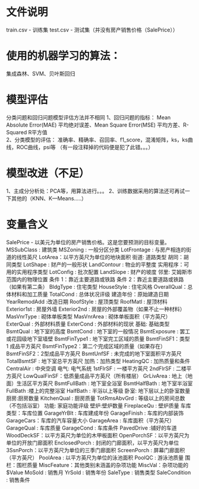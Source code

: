 # 文件说明
train.csv - 训练集
test.csv - 测试集（并没有房产销售价格（SalePrice））

# 使用的机器学习的算法：
集成森林、SVM、贝叶斯回归

# 模型评估
分类问题和回归问题模型评估方法并不相同
1、回归问题的指标：
Mean Absolute Error(MAE)	平均绝对误差、Mean Square Error(MSE)	平均方差、R-Squared	R平方值	
2、分类模型的评估：
准确率、精确率、召回率、f1_score，混淆矩阵，ks，ks曲线，ROC曲线，psi等
（有一段注释掉的代码便是犯了此错。。。）

# 模型改进（不足）
1、主成分分析处：PCA等，用算法进行。。。
2、训练数据采用的算法还可再试一下其他的（KNN、K—Means.....）

# 变量含义
SalePrice - 以美元为单位的房产销售价格。这是您要预测的目标变量。
MSSubClass : 建筑类
MSZoning : 一般分区分类
LotFrontage : 与房产相连的街道的线性英尺
LotArea：以平方英尺为单位的地块面积
街道: 道路类型
胡同：胡同类型
LotShape : 财产的一般形状
LandContour : 物业的平整度
实用程序：可用的实用程序类型
LotConfig : 批次配置
LandSlope : 财产的坡度
邻里: 艾姆斯市范围内的物理位置
条件 1：靠近主要道路或铁路
条件 2：靠近主要道路或铁路（如果有第二条）
BldgType : 住宅类型
HouseStyle : 住宅风格
OverallQual：总体材料和加工质量
TotalCond : 总体状况评级
建造年份：原始建造日期
YearRemodAdd :改造日期
RoofStyle : 屋顶类型
RoofMatl : 屋顶材料
Exterior1st : 房屋外墙
Exterior2nd : 房屋的外部覆盖物（如果不止一种材料）
MasVnrType : 砌体单板类型
MasVnrArea : 砌体单板面积（平方英尺）
ExterQual : 外部材料质量
ExterCond : 外部材料的现状
基础: 基础类型
BsmtQual : 地下室的高度
BsmtCond : 地下室的一般情况
BsmtExposure : 罢工或花园级地下室墙壁
BsmtFinType1 : 地下室完工区域的质量
BsmtFinSF1：类型 1 成品平方英尺
BsmtFinType2：第二个完成区域的质量（如果存在）
BsmtFinSF2：2型成品平方英尺
BsmtUnfSF : 未完成的地下室面积平方英尺
TotalBsmtSF : 地下室总平方英尺
加热：加热类型
HeatingQC : 加热质量和条件
CentralAir : 中央空调
电气: 电气系统
1stFlrSF : 一楼平方英尺
2ndFlrSF : 二楼平方英尺
LowQualFinSF：低质量成品平方英尺（所有楼层）
GrLivArea : 地上（地面）生活区平方英尺
BsmtFullBath : 地下室全浴室
BsmtHalfBath : 地下室半浴室
FullBath :楼上的完整浴室
HalfBath : 半浴以上等级
卧室: 地下层以上的卧室数量
厨房:厨房数量
KitchenQual : 厨房质量
TotRmsAbvGrd : 等级以上的房间总数（不包括浴室）
功能: 家庭功能评级
壁炉:壁炉数量
FireplaceQu : 壁炉质量
车库类型：车库位置
GarageYrBlt : 车库建成年份
GarageFinish : 车库的内部装饰
GarageCars：车库的汽车容量大小
GarageArea : 车库面积（平方英尺）
GarageQual : 车库质量
GarageCond : 车库条件
PavedDrive :铺好的车道
WoodDeckSF：以平方英尺为单位的木甲板面积
OpenPorchSF：以平方英尺为单位的开放门廊面积
EnclosedPorch : 封闭的门廊面积，以平方英尺为单位
3SsnPorch：以平方英尺为单位的三季门廊面积
ScreenPorch : 屏幕门廊面积（平方英尺）
PoolArea : 以平方英尺为单位的泳池面积
PoolQC : 游泳池质量
围栏：围栏质量
MiscFeature：其他类别未涵盖的杂项功能
MiscVal：杂项功能的 $Value
MoSold : 销售月
YrSold : 销售年份
SaleType : 销售类型
SaleCondition : 销售条件
